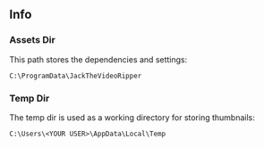 ## Info

### Assets Dir

This path stores the dependencies and settings:

    C:\ProgramData\JackTheVideoRipper

### Temp Dir

The temp dir is used as a working directory for storing thumbnails:

    C:\Users\<YOUR USER>\AppData\Local\Temp